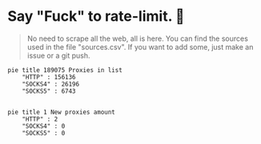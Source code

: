
# Say "Fuck" to rate-limit. 🖕

> No need to scrape all the web, all is here.
>You can find the sources used in the file "sources.csv".
> If you want to add some, just make an issue or a git push.


```mermaid
pie title 189075 Proxies in list
    "HTTP" : 156136
    "SOCKS4" : 26196
    "SOCKS5" : 6743
            
```

```mermaid
pie title 1 New proxies amount
    "HTTP" : 2
    "SOCKS4" : 0
    "SOCKS5" : 0
```
        